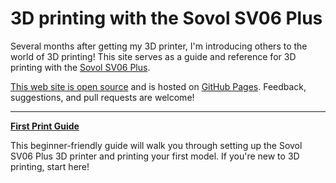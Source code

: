 # 3D printing with the Sovol SV06 Plus

Several months after getting my 3D printer, I'm introducing others to the world
of 3D printing! This site serves as a guide and reference for 3D printing with
the [Sovol SV06 Plus][sovol-sv06-plus].

[This web site is open source][repo-url] and is hosted on
[GitHub Pages][github-pages]. Feedback, suggestions, and pull requests are
welcome!

----

<span class="topic">[**First Print Guide**](first-print/index.md)</span>

This beginner-friendly guide will walk you through setting up the Sovol SV06
Plus 3D printer and printing your first model. If you're new to 3D printing,
start here!


[github-pages]: https://pages.github.com/
[repo-url]: https://github.com/smkent/3d
[sovol-sv06-plus]: https://sovol3d.com/products/sovol-sv06-plus-fully-open-source-3d-printer-with-linear-rail-structure
